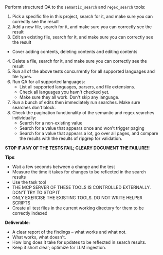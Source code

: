 Perform structured QA to the `semantic_search` and `regex_search` tools:
1. Pick a specific file in this project, search for it, and make sure you can correctly see the result
2. Add a new file, search for it, and make sure you can correctly see the result
3. Edit an existing file, search for it, and make sure you can correctly see the result
  - Cover adding contents, deleting contents and editing contents
4. Delete a file, search for it, and make sure you can correctly see the result
5. Run all of the above tests concurrently for all supported languages and file types.
6. Run QA for all supported languages:
   - List all supported languages, parsers, and file extensions.
   - Check all languages you havn't checked yet.
   - Make sure they all work. Don't skip any language.
7. Run a bunch of edits then immediately run searches. Make sure searches don't block.
8. Check the pagination functionality of the semantic and regex searches individually:
   - Search for a non-existing value
   - Search for a value that appears once and won't trigger paging
   - Search for a value that appears a lot, go over all pages, and compare the results with the results of ripgrep for validation.

**STOP IF ANY OF THE TESTS FAIL; CLEARY DOCUMENT THE FAILURE!!**

**Tips**:
- Wait a few seconds between a change and the test
- Measure the time it takes for changes to be reflected in the search results
- Use the task tool
- THE MCP SERVER OF THESE TOOLS IS CONTROLLED EXTERNALLY. DON'T TRY TO STOP IT
- ONLY EXERCISE THE EXISTING TOOLS. DO NOT WRITE HELPER SCRIPTS
- Create all test files in the current working directory for them to be correctly indexed

**Deliverable**:
- A clear report of the findings – what works and what not.
- What works, what doesn't.
- How long does it take for updates to be reflected in search results.
- Keep it short clear; optimize for LLM ingestion.
